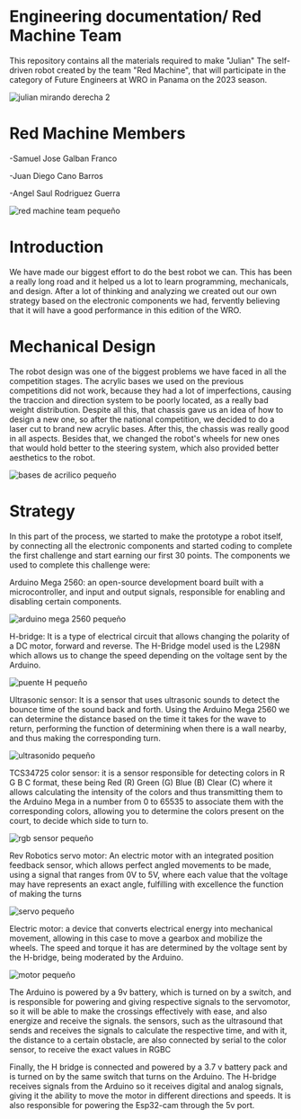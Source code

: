 # Engineering documentation/ Red Machine Team

This repository contains all the materials required to make "Julian" The self-driven robot created by the team "Red Machine", that will participate in the category of Future Engineers at WRO in Panama on the 2023 season. 


 ![julian mirando derecha 2](https://github.com/RoboticaLLR/RedMachine/assets/146040533/a38632b7-3a61-49c0-ad2c-fa2d83c2da71)

 
# Red Machine Members
-Samuel Jose Galban Franco

-Juan Diego Cano Barros

-Angel Saul Rodriguez Guerra

![red machine team pequeño](https://github.com/RoboticaLLR/RedMachine/assets/146040533/b7eeb760-babc-4338-b1a4-e9a426606d17)

   
# Introduction
We have made our biggest effort to do the best robot we can. This has been a really long road and it helped us a lot to learn programming, mechanicals, and design. After a lot of thinking and analyzing we created out our own strategy based on the electronic components we had, fervently believing that it will have a good performance in this edition of the WRO.

# Mechanical Design
The robot design was one of the biggest problems we have faced in all the competition stages. The acrylic bases we used on the previous competitions did not work, because they had a lot of imperfections, causing the traccion and direction system to be poorly located, as a really bad weight distribution. Despite all this, that chassis gave us an idea of how to design a new one, so after the national competition, we decided to do a laser cut to brand new acrylic bases. After this, the chassis was really good in all aspects. 
Besides that, we changed the robot's wheels for new ones that would hold better to the steering system, which also provided better aesthetics to the robot.

![bases de acrilico pequeño](https://github.com/RoboticaLLR/RedMachine/assets/146040533/1ab2bf5b-492d-4d9f-b8cb-7154f9053f9f)

# Strategy
In this part of the process, we started to make the prototype a robot itself, by connecting all the electronic components and started coding to complete the first challenge and start earning our first 30 points. The components we used to complete this challenge were:

 Arduino Mega 2560: an open-source development board built with a microcontroller, and input and output signals, responsible for enabling and disabling certain components.
 
![arduino mega 2560 pequeño](https://github.com/RoboticaLLR/RedMachine/assets/146040533/1b59a507-53a0-48d4-b9d8-0b8b94bf1d2d)


H-bridge: It is a type of electrical circuit that allows changing the polarity of a DC motor, forward and reverse. The H-Bridge model used is the L298N which allows us to change the speed depending on the voltage sent by the Arduino.

![puente H pequeño](https://github.com/RoboticaLLR/RedMachine/assets/146040533/264757f2-118f-42c9-9dd8-2a3c91455834)

Ultrasonic sensor: It is a sensor that uses ultrasonic sounds to detect the bounce time of the sound back and forth. Using the Arduino
Mega 2560 we can determine the distance based on the time it takes for the wave to return, performing the function of determining when there is a wall nearby, and thus making the corresponding turn.

![ultrasonido pequeño](https://github.com/RoboticaLLR/RedMachine/assets/146040533/e8f17278-35e8-451b-9eb3-8465666ceec9)

TCS34725 color sensor: it is a sensor responsible for detecting colors in R G B C format, these being Red (R) Green (G) Blue (B) Clear (C) where it allows calculating the intensity of the colors and thus transmitting them to the Arduino Mega in a number from 0 to 65535 to associate them with the corresponding colors, allowing you to determine the colors present on the court, to decide which side to turn to.

![rgb sensor pequeño](https://github.com/RoboticaLLR/RedMachine/assets/146040533/82128139-e35c-4e55-8477-f4b4c398e678)

Rev Robotics servo motor: An electric motor with an integrated position feedback sensor, which allows perfect angled movements to be made, using a signal that ranges from 0V to 5V, where each value that the voltage may have represents an exact angle, fulfilling with excellence the function of making the turns

![servo pequeño](https://github.com/RoboticaLLR/RedMachine/assets/146040533/57aaa91d-b5e5-4360-aef2-06025d15f8b0)

Electric motor: a device that converts electrical energy into mechanical movement, allowing in this case to move a gearbox and mobilize the wheels. The speed and torque it has are determined by the voltage sent by the H-bridge, being moderated by the Arduino.

![motor pequeño](https://github.com/RoboticaLLR/RedMachine/assets/146040533/a74aacac-0276-49b0-abc1-485906c2a775)


The Arduino is powered by a 9v battery, which is turned on by a switch, and is responsible for powering and giving respective signals to the servomotor, so it will be able to make the crossings effectively with ease, and also energize and receive the signals. the sensors, such as the ultrasound that sends and receives the signals to calculate the respective time, and with it, the distance to a certain obstacle, are also connected by serial to the color sensor, to receive the exact values ​​in RGBC


Finally, the H bridge is connected and powered by a 3.7 v battery pack and is turned on by the same switch that turns on the Arduino.
The H-bridge receives signals from the Arduino so it receives digital and analog signals, giving it the ability to move the motor in different directions and speeds. It is also responsible for powering the Esp32-cam through the 5v port.
